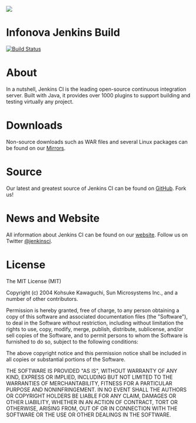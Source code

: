 [![][ButlerImage]][website] 

# Infonova Jenkins Build
[![Build Status](https://ci.infonova.at/job/DevOpSS/BUILD-jenkins-infonova/badge/icon)](https://ci.infonova.at/job/DevOpSS/BUILD-jenkins-infonova)

# About
In a nutshell, Jenkins CI is the leading open-source continuous integration server. Built with Java, it provides over 1000 plugins to support building and testing virtually any project.

# Downloads
Non-source downloads such as WAR files and several Linux packages can be found on our [Mirrors].

# Source
Our latest and greatest source of Jenkins CI can be found on [GitHub]. Fork us!

# News and Website
All information about Jenkins CI can be found on our [website]. Follow us on Twitter [@jenkinsci].

# License

The MIT License (MIT)

Copyright (c) 2004 Kohsuke Kawaguchi, Sun Microsystems Inc., and a number of other contributors. 

Permission is hereby granted, free of charge, to any person obtaining a copy
of this software and associated documentation files (the "Software"), to deal
in the Software without restriction, including without limitation the rights
to use, copy, modify, merge, publish, distribute, sublicense, and/or sell
copies of the Software, and to permit persons to whom the Software is
furnished to do so, subject to the following conditions:

The above copyright notice and this permission notice shall be included in
all copies or substantial portions of the Software.

THE SOFTWARE IS PROVIDED "AS IS", WITHOUT WARRANTY OF ANY KIND, EXPRESS OR
IMPLIED, INCLUDING BUT NOT LIMITED TO THE WARRANTIES OF MERCHANTABILITY,
FITNESS FOR A PARTICULAR PURPOSE AND NONINFRINGEMENT. IN NO EVENT SHALL THE
AUTHORS OR COPYRIGHT HOLDERS BE LIABLE FOR ANY CLAIM, DAMAGES OR OTHER
LIABILITY, WHETHER IN AN ACTION OF CONTRACT, TORT OR OTHERWISE, ARISING FROM,
OUT OF OR IN CONNECTION WITH THE SOFTWARE OR THE USE OR OTHER DEALINGS IN
THE SOFTWARE.

[ButlerImage]: http://jenkins-ci.org/sites/default/files/jenkins_logo.png
[MIT License]: https://github.com/jenkinsci/jenkins/raw/master/LICENSE.txt
[Mirrors]: http://mirrors.jenkins-ci.org
[GitHub]: https://github.com/jenkinsci/jenkins
[website]: http://jenkins-ci.org
[@jenkinsci]: http://twitter.com/jenkinsci
